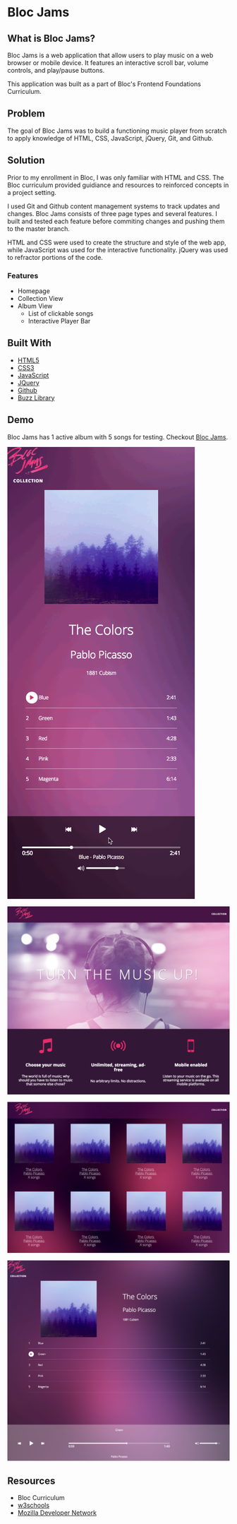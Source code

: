 # Bloc Jams

## What is Bloc Jams?

Bloc Jams is a web application that allow users to play music on a web browser or mobile device. It features an interactive scroll bar, volume controls, and play/pause buttons. 

This application was built as a part of Bloc's Frontend Foundations Curriculum. 


## Problem
The goal of Bloc Jams was to build a functioning music player from scratch to apply knowledge of HTML, CSS, JavaScript, jQuery, Git, and Github. 



## Solution
Prior to my enrollment in Bloc, I was only familiar with HTML and CSS. The Bloc curriculum provided guidiance and resources to reinforced concepts in a project setting. 

I used Git and Github content management systems to track updates and changes. Bloc Jams consists of three page types and several features. I built and tested each feature before commiting changes and pushing them to the master branch. 

HTML and CSS were used to create the structure and style of the web app, while JavaScript was used for the interactive functionality. jQuery was used to refractor portions of the code. 


### Features
* Homepage
* Collection View
* Album View
	* List of clickable songs
	* Interactive Player Bar
	

## Built With
* [HTML5](https://developer.mozilla.org/en-US/docs/Web/Guide/HTML/HTML5)
* [CSS3](https://developer.mozilla.org/en-US/docs/Web/CSS/CSS3)
* [JavaScript](https://developer.mozilla.org/en-US/docs/Web/JavaScript)
* [JQuery](https://developer.mozilla.org/en-US/docs/Glossary/jQuery)
* [Github](https://github.com/)
* [Buzz Library](http://buzz.jaysalvat.com/)


## Demo
Bloc Jams has 1 active album with 5 songs for testing. Checkout [Bloc Jams](http://tranteresa.github.io/bloc-jams/).

![mobile_gif](https://github.com/tranteresa/bloc-jams/blob/master/readme_assets/mobile_gif.gif)

![homepage](https://github.com/tranteresa/bloc-jams/blob/master/readme_assets/homepage.png)

![collection_view](https://github.com/tranteresa/bloc-jams/blob/master/readme_assets/collection_view.png)

![album_view](https://github.com/tranteresa/bloc-jams/blob/master/readme_assets/album_view.png)

## Resources
* Bloc Curriculum
* [w3schools](https://www.w3schools.com/)
* [Mozilla Developer Network](https://developer.mozilla.org/en-US/)
 

